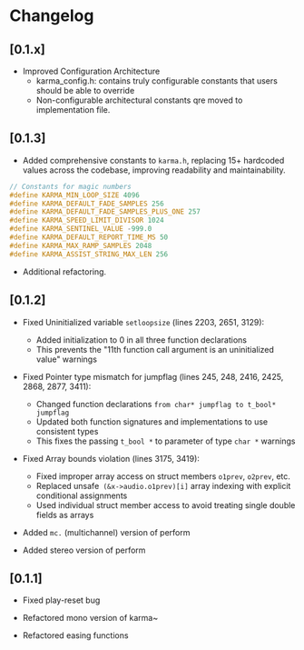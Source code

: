 # Changelog


## [0.1.x]

- Improved Configuration Architecture
	- karma_config.h: contains truly configurable constants that users should be able to override
    - Non-configurable architectural constants qre moved to implementation file.


## [0.1.3]

- Added comprehensive constants to `karma.h`, replacing 15+ hardcoded values across the codebase, improving readability and maintainability.

```c
// Constants for magic numbers
#define KARMA_MIN_LOOP_SIZE 4096
#define KARMA_DEFAULT_FADE_SAMPLES 256
#define KARMA_DEFAULT_FADE_SAMPLES_PLUS_ONE 257
#define KARMA_SPEED_LIMIT_DIVISOR 1024
#define KARMA_SENTINEL_VALUE -999.0
#define KARMA_DEFAULT_REPORT_TIME_MS 50
#define KARMA_MAX_RAMP_SAMPLES 2048
#define KARMA_ASSIST_STRING_MAX_LEN 256
```

- Additional refactoring.

## [0.1.2]

- Fixed Uninitialized variable `setloopsize` (lines 2203, 2651, 3129):
    - Added initialization to 0 in all three function declarations
    - This prevents the "11th function call argument is an uninitialized value" warnings

- Fixed Pointer type mismatch for jumpflag (lines 245, 248, 2416, 2425, 2868, 2877, 3411):
    - Changed function declarations `from char* jumpflag to t_bool* jumpflag`
    - Updated both function signatures and implementations to use consistent types
    - This fixes the passing `t_bool *` to parameter of type `char *` warnings

- Fixed Array bounds violation (lines 3175, 3419):
    - Fixed improper array access on struct members `o1prev`, `o2prev`, etc.
    - Replaced unsafe` (&x->audio.o1prev)[i]` array indexing with explicit conditional assignments
    - Used individual struct member access to avoid treating single double fields as arrays

- Added `mc.` (multichannel) version of perform

- Added stereo version of perform

## [0.1.1]

- Fixed play-reset bug

- Refactored mono version of karma~

- Refactored easing functions